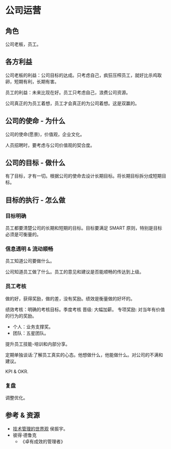 # 公司运营
## 角色
公司老板，员工。

## 各方利益
公司老板的利益：公司目标的达成。只考虑自己，疯狂压榨员工，就好比杀鸡取卵，短期有利，长期有害。

员工的利益：未来比现在好。员工只考虑自己，浪费公司资源。

公司真正的为员工着想，员工才会真正的为公司着想。这是双赢的。

## 公司的使命 - 为什么
公司的使命(愿景)，价值观，企业文化。

人员招聘时，要考虑与公司价值观的契合度。

## 公司的目标 - 做什么
有了目标，才有一切。根据公司的使命去设计长期目标。将长期目标拆分成短期目标。

## 目标的执行 - 怎么做
### 目标明确
员工都要清楚公司的长期和短期的目标。目标要满足 SMART 原则，特别是目标必须是可衡量的。

### 信息透明 & 流动顺畅
员工知道公司要做什么。

公司知道员工做了什么。员工的意见和建议是否能顺畅的传达到上级。

### 员工考核
做的好，获得奖励，做的差，没有奖励。绩效是衡量做的好坏的。

绩效考核：明确的考核目标。季度考核
晋级: 大幅加薪。 
专项奖励: 对当年有价值的行为的奖励。
  * 个人：业务支撑奖。
  * 团队：五星团队。

提升员工技能-培训和内部分享。

定期单独谈话:了解员工真实的心态。他想做什么，他能做什么。对公司的不满和建议。

KPI & OKR.

### 复盘
调整优化。

## 参考 & 资源
* [技术管理的世界观](https://zhuanlan.zhihu.com/p/166099294) 侯振宇。
* 彼得·德鲁克
  * 《卓有成效的管理者》